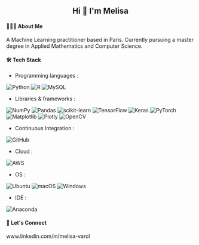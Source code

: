 <h2 align="center">Hi 👋 I'm Melisa</h2>

<h4 align="left">👩🏻‍💻  About Me</h4>

<p>A Machine Learning practitioner based in Paris. Currently pursuing a master degree in Applied Mathematics and Computer Science.</p>



<h4 align="left">🛠️  Tech Stack</h4>


*  <p>Programming languages :</p>
![Python](https://img.shields.io/badge/python-3670A0?style=for-the-badge&logo=python&logoColor=ffdd54) ![R](https://img.shields.io/badge/r-%23276DC3.svg?style=for-the-badge&logo=r&logoColor=white) ![MySQL](https://img.shields.io/badge/mysql-%2300f.svg?style=for-the-badge&logo=mysql&logoColor=white)

*  <p>Libraries & frameworks :</p> 
![NumPy](https://img.shields.io/badge/numpy-%23013243.svg?style=for-the-badge&logo=numpy&logoColor=white) ![Pandas](https://img.shields.io/badge/pandas-%23150458.svg?style=for-the-badge&logo=pandas&logoColor=white) ![scikit-learn](https://img.shields.io/badge/scikit--learn-%23F7931E.svg?style=for-the-badge&logo=scikit-learn&logoColor=white) ![TensorFlow](https://img.shields.io/badge/TensorFlow-%23FF6F00.svg?style=for-the-badge&logo=TensorFlow&logoColor=white) ![Keras](https://img.shields.io/badge/Keras-%23D00000.svg?style=for-the-badge&logo=Keras&logoColor=white) ![PyTorch](https://img.shields.io/badge/PyTorch-%23EE4C2C.svg?style=for-the-badge&logo=PyTorch&logoColor=white) ![Matplotlib](https://img.shields.io/badge/Matplotlib-%23ffffff.svg?style=for-the-badge&logo=Matplotlib&logoColor=black) ![Plotly](https://img.shields.io/badge/Plotly-%233F4F75.svg?style=for-the-badge&logo=plotly&logoColor=white) ![OpenCV](https://img.shields.io/badge/opencv-%23white.svg?style=for-the-badge&logo=opencv&logoColor=white)

*  <p>Continuous Integration :</p>
![GitHub](https://img.shields.io/badge/github-%23121011.svg?style=for-the-badge&logo=github&logoColor=white)

*  <p>Cloud :</p>
![AWS](https://img.shields.io/badge/AWS-%23FF9900.svg?style=for-the-badge&logo=amazon-aws&logoColor=white)

*  <p>OS :</p>
![Ubuntu](https://img.shields.io/badge/Ubuntu-E95420?style=for-the-badge&logo=ubuntu&logoColor=white) ![macOS](https://img.shields.io/badge/mac%20os-000000?style=for-the-badge&logo=macos&logoColor=F0F0F0) ![Windows](https://img.shields.io/badge/Windows-0078D6?style=for-the-badge&logo=windows&logoColor=white)

*  <p>IDE :</p>
![Anaconda](https://img.shields.io/badge/Anaconda-%2344A833.svg?style=for-the-badge&logo=anaconda&logoColor=white)


<h4 align="left">🔗  Let's Connect</h4>
www.linkedin.com/in/melisa-varol
